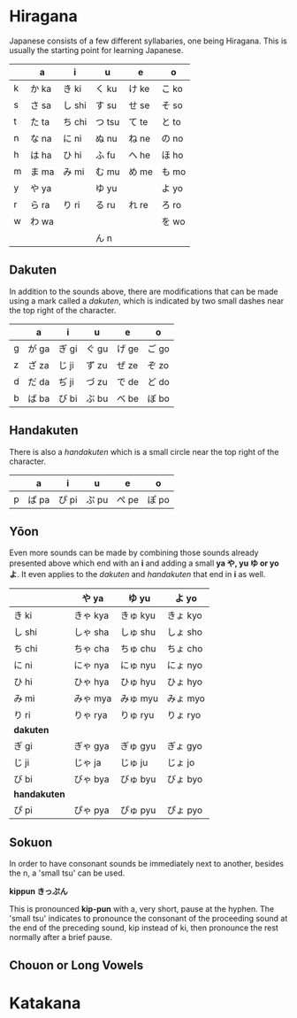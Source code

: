 # Hiragana

Japanese consists of a few different syllabaries, one being Hiragana. This is
usually the starting point for learning Japanese.

|  | a | i | u | e | o |
|---|---|---|---|---|---|
| k | か ka | き ki | く ku | け ke | こ ko |
| s | さ sa | し shi | す su | せ se | そ so |
| t | た ta | ち chi | つ tsu | て te | と to |
| n | な na | に ni | ぬ nu | ね ne | の no |
| h | は ha | ひ hi | ふ fu | へ he | ほ ho |
| m | ま ma | み mi | む mu | め me | も mo |
| y | や ya |  | ゆ yu |  | よ yo |
| r | ら ra | り ri | る ru | れ re | ろ ro |
| w | わ wa |  |  |  | を wo |
|   |  |  | ん n |  |  |

## Dakuten

In addition to the sounds above, there are modifications that can be made using
a mark called a _dakuten_, which is indicated by two small dashes near the top
right of the character.

|  | a | i | u | e | o |
|---|---|---|---|---|---|
| g | が ga | ぎ gi | ぐ gu | げ ge | ご go |
| z | ざ za | じ ji | ず zu | ぜ ze | ぞ zo |
| d | だ da | ぢ ji | づ zu | で de | ど do |
| b | ば ba | び bi | ぶ bu | べ be | ぼ bo |

## Handakuten

There is also a _handakuten_ which is a small circle near the top right of the
character.

|  | a | i | u | e | o |
|---|---|---|---|---|---|
| p | ぱ pa | ぴ pi | ぷ pu | ぺ pe | ぽ po |

## Yōon

Even more sounds can be made by combining those sounds already presented above
which end with an **i** and adding a small **ya や, yu ゆ or yo よ**. It even applies to
the _dakuten_ and _handakuten_ that end in **i** as well.

|  | や ya | ゆ yu | よ yo |
|---|---|---|---|
| き ki | きゃ kya | きゅ kyu | きょ kyo |
| し shi | しゃ sha | しゅ shu | しょ sho |
| ち chi | ちゃ cha | ちゅ chu | ちょ cho |
| に ni | にゃ nya | にゅ nyu | にょ nyo |
| ひ hi | ひゃ hya | ひゅ hyu | ひょ hyo |
| み mi | みゃ mya | みゅ myu | みょ myo |
| り ri | りゃ rya | りゅ ryu | りょ ryo |
| **dakuten** |  |  |  |
| ぎ gi | ぎゃ gya | ぎゅ gyu | ぎょ gyo |
| じ ji | じゃ ja | じゅ ju | じょ jo |
| び bi | びゃ bya | びゅ byu | びょ byo |
| **handakuten** |  |  |  |
| ぴ pi | ぴゃ pya | ぴゅ pyu | ぴょ pyo |

## Sokuon

In order to have consonant sounds be immediately next to another, besides the n,
a 'small tsu' can be used.

**kippun きっぷん**

This is pronounced **kip-pun** with a, very short, pause at the hyphen. The 'small tsu'
indicates to pronounce the consonant of the proceeding sound at the end of the
preceding sound, kip instead of ki, then pronounce the rest normally after a
brief pause.

## Chouon or Long Vowels

# Katakana
